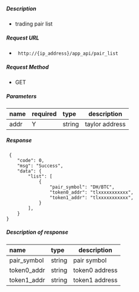 
##### Description

- trading pair list

##### Request URL
- ` http://{ip_address}/app_api/pair_list`

##### Request Method
- GET

##### Parameters

|name|required|type|description|
|:----    |:---|:----- |-----   |
|addr |Y  |string |taylor address   |


##### Response

```
 {
    "code": 0,
    "msg": "Success",
    "data": {
        "list": [
            {
                "pair_symbol": "DH/BTC",
				"token0_addr": "tlxxxxxxxxxxx",
				"token1_addr": "tlxxxxxxxxxxx",
            }
        ],
    }
}
```

##### Description of response

|name|type|description|
|:-----  |:-----|-----                           |
|pair_symbol |string   |pair symbol  |
|token0_addr |string   |token0 address  |
|token1_addr |string   |token1 address  |



